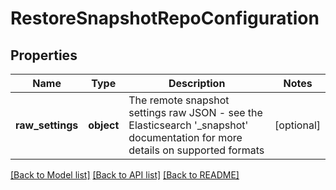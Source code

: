 # RestoreSnapshotRepoConfiguration

## Properties
Name | Type | Description | Notes
------------ | ------------- | ------------- | -------------
**raw_settings** | **object** | The remote snapshot settings raw JSON - see the Elasticsearch &#39;_snapshot&#39; documentation for more details on supported formats | [optional] 

[[Back to Model list]](../README.md#documentation-for-models) [[Back to API list]](../README.md#documentation-for-api-endpoints) [[Back to README]](../README.md)



